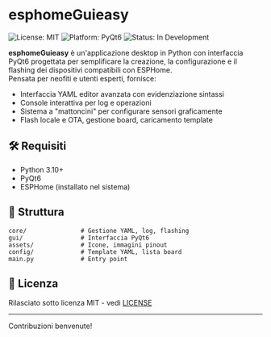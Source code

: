 # esphomeGuieasy

![License: MIT](https://img.shields.io/badge/License-MIT-yellow.svg)
![Platform: PyQt6](https://img.shields.io/badge/UI-PyQt6-blue)
![Status: In Development](https://img.shields.io/badge/status-WIP-orange)

**esphomeGuieasy** è un'applicazione desktop in Python con interfaccia PyQt6 progettata per semplificare la creazione, la configurazione e il flashing dei dispositivi compatibili con ESPHome.  
Pensata per neofiti e utenti esperti, fornisce:

- Interfaccia YAML editor avanzata con evidenziazione sintassi
- Console interattiva per log e operazioni
- Sistema a "mattoncini" per configurare sensori graficamente
- Flash locale e OTA, gestione board, caricamento template

## 🛠️ Requisiti

- Python 3.10+
- PyQt6
- ESPHome (installato nel sistema)

## 📁 Struttura

```
core/               # Gestione YAML, log, flashing
gui/                # Interfaccia PyQt6
assets/             # Icone, immagini pinout
config/             # Template YAML, lista board
main.py             # Entry point
```

## 📄 Licenza

Rilasciato sotto licenza MIT - vedi [LICENSE](./LICENSE)

---

Contribuzioni benvenute!
